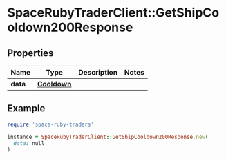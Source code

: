 # SpaceRubyTraderClient::GetShipCooldown200Response

## Properties

| Name | Type | Description | Notes |
| ---- | ---- | ----------- | ----- |
| **data** | [**Cooldown**](Cooldown.md) |  |  |

## Example

```ruby
require 'space-ruby-traders'

instance = SpaceRubyTraderClient::GetShipCooldown200Response.new(
  data: null
)
```

